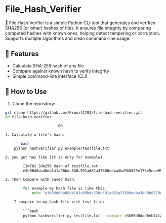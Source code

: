 # File_Hash_Verifier
🔐 File Hash Verifier is a simple Python CLI tool that generates and verifies SHA256 (or other) hashes of files. It ensures file integrity by comparing computed hashes with known ones, helping detect tampering or corruption. Supports multiple algorithms and clean command-line usage.
## 🔧 Features

- Calculate SHA-256 hash of any file
- Compare against known hash to verify integrity
- Simple command-line interface (CLI)

## 🚀 How to Use

1. Clone the repository:
```bash
git clone https://github.com/Krunal1703/file-hash-verifier.git
cd file-hash-verifier

                        OR

1. Calculate a file’s hash:

    ```bash
    python hashverifier.py example/testfile.txt

2. you get has like {it is only for example}

        [INFO] SHA256 hash of testfile.txt:  
        e3b96d0dad8eb141a90bdc338c591a682a37600edba3bd9b0379e175e5eae95a

3. Then Compare with saved hash: 

        for example my hash file is like this: 
            echo "e3b96d0dad8eb141a90bdc338c591a682a37600edba3bd9b0379e175e5eae95a"

    I compare to my hash file vith test file:
        
        ```bash
        python hashverifier.py testfile.txt --compare e3b96d0dad8eb141a90bdc338c591a682a37600edba3bd9b0379e175e5eae95a
